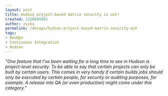 ```yaml
---
layout: post
title: Hudson project-based matrix security is out!
created: 1220845961
author: zvika
permalink: /devops/hudson-project-based-matrix-security-out
tags:
- DevOps
- Continuous Integration
- Hudson
---
```

<p><em>&quot;One feature that I've been waiting for a long time to see in Hudson is project-level security. To be able to say that certain projects can only be built by certain users. This comes in very handy if certain builds jobs should only be executed by certain people, for security or auditing purposes, for example. A release into QA (or even production) might come under this category.&quot;</em></p>
